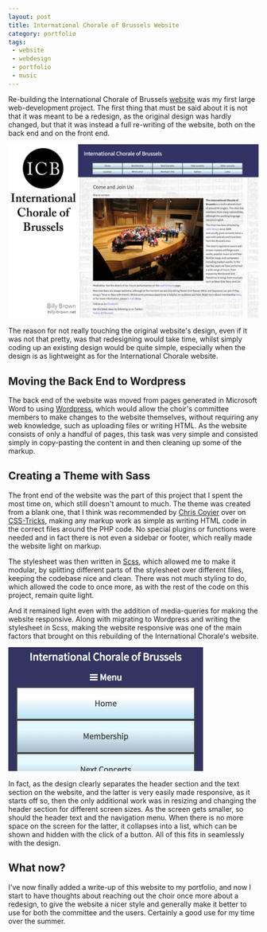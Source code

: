 ```yaml
---
layout: post
title: International Chorale of Brussels Website
category: portfolio
tags:
 - website
 - webdesign
 - portfolio
 - music
---
```

Re-building the International Chorale of Brussels [website](http://internationalchorale.com) was my first large web-development project. The first thing that must be said about it is not that it was meant to be a redesign, as the original design was hardly changed, but that it was instead a full re-writing of the website, both on the back end and on the front end.

![ICB website homepage screenshot and logo.](/img/portfolio/icb/poster.jpg "International Chorale of Brussels website.")

The reason for not really touching the original website's design, even if it was not that pretty, was that redesigning would take time, whilst simply coding up an existing design would be quite simple, especially when the design is as lightweight as for the International Chorale website.

## Moving the Back End to Wordpress

The back end of the website was moved from pages generated in Microsoft Word to using [Wordpress](https://wordpress.org), which would allow the choir's committee members to make changes to the website themselves, without requiring any web knowledge, such as uploading files or writing HTML. As the website consists of only a handful of pages, this task was very simple and consisted simply in copy-pasting the content in and then cleaning up some of the markup.

## Creating a Theme with Sass

The front end of the website was the part of this project that I spent the most time on, which still doesn't amount to much. The theme was created from a blank one, that I think was recommended by [Chris Coyier](https://twitter.com/chriscoyier) over on [CSS-Tricks](https://css-tricks.com), making any markup work as simple as writing HTML code in the correct files around the PHP code. No special plugins or functions were needed and in fact there is not even a sidebar or footer, which really made the website light on markup.

The stylesheet was then written in [Scss](http://sass-lang.com), which allowed me to make it modular, by splitting different parts of the stylesheet over different files, keeping the codebase nice and clean. There was not much styling to do, which allowed the code to once more, as with the rest of the code on this project, remain quite light.

And it remained light even with the addition of media-queries for making the website responsive. Along with migrating to Wordpress and writing the stylesheet in Scss, making the website responsive was one of the main factors that brought on this rebuilding of the International Chorale's website.

![Small menu.](/img/portfolio/icb/small-menu.png "Small menu.")

In fact, as the design clearly separates the header section and the text section on the website, and the latter is very easily made responsive, as it starts off so, then the only additional work was in resizing and changing the header section for different screen sizes. As the screen gets smaller, so should the header text and the navigation menu. When there is no more space on the screen for the latter, it collapses into a list, which can be shown and hidden with the click of a button. All of this fits in seamlessly with the design.

## What now?

I've now finally added a write-up of this website to my portfolio, and now I start to have thoughts about reaching out the choir once more about a redesign, to give the website a nicer style and generally make it better to use for both the committee and the users. Certainly a good use for my time over the summer.
